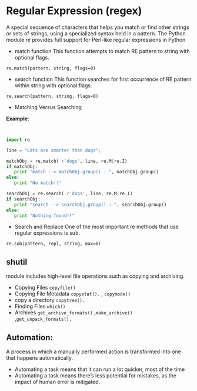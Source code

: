 # Regular Expression (regex)
A special sequence of characters that helps you match or find other strings or sets of strings, using a specialized syntax held in a pattern.
The Python module re provides full support for Perl-like regular expressions in Python

+  match function 
This function attempts to match RE pattern to string with optional flags.

`re.match(pattern, string, flags=0)`

+ search function
This function searches for first occurrence of RE pattern within string with optional flags.

`re.search(pattern, string, flags=0) `

+ Matching Versus Searching

**Example**:

```python


import re

line = "Cats are smarter than dogs";

matchObj = re.match( r'dogs', line, re.M|re.I)
if matchObj:
   print "match --> matchObj.group() : ", matchObj.group()
else:
   print "No match!!"

searchObj = re.search( r'dogs', line, re.M|re.I)
if searchObj:
   print "search --> searchObj.group() : ", searchObj.group()
else:
   print "Nothing found!!"
```

+ Search and Replace
One of the most important re methods that use regular expressions is sub.

`re.sub(pattern, repl, string, max=0)`

## shutil
module includes high-level file operations such as copying and archiving.

+ Copying Files `copyfile()`
+ Copying File Metadata `copystat().` , `copymode()`
+ copy a directory `copytree().`
+ Finding Files `which()`
+ Archives `get_archive_formats()` ,`make_archive() `,`get_unpack_formats().`

## Automation:
 A process in which a manually performed action is transformed into one that happens automatically.
 - Automating a task means that it can run a lot quicker, most of the time
 - Automating a task means there’s less potential for mistakes, as the impact of human error is mitigated.